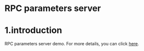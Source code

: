 # RPC parameters server



# 1.introduction

RPC parameters server demo. For more details, you can click  [here](https://pytorch.org/tutorials/intermediate/rpc_tutorial.html).
